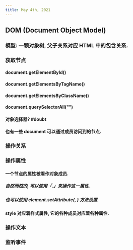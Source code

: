 ```yaml
---
title: May 4th, 2021
---
```


## DOM (Document Object Model)
### 模型: 一颗对象树, 父子关系对应 HTML 中的包含关系.
### 获取节点
#### document.getElementById(<id>)
#### document.getElementsByTagName(<name>)
#### document.getElementsByClassName(<name>)
#### document.querySelectorAll("<Selector>")
#### 对象选择器? #doubt
#### 也有一些 document 可以通过成员访问到的节点.
### 操作关系
####
### 操作属性
#### 一个节点的属性被看作对象成员.
##### 自然而然的, 可以使用「.」来操作这一属性.
##### 也可以使用 element.setAttribute(<attribute>, <value>) 方法设置.
#### style 对应着样式属性, 它的各种成员对应着各种属性.
### 操作文本
### 监听事件
